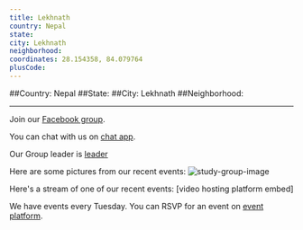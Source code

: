 ```yaml
---
title: Lekhnath
country: Nepal
state: 
city: Lekhnath
neighborhood: 
coordinates: 28.154358, 84.079764
plusCode:
---
```


##Country: Nepal
##State: 
##City: Lekhnath
##Neighborhood: 
*****
Join our [Facebook group](https://www.facebook.com/groups/free.code.camp.Lekhnath).

You can chat with us on [chat app]().

Our Group leader is [leader]()

Here are some pictures from our recent events:
![study-group-image]()

Here's a stream of one of our recent events:
[video hosting platform embed]

We have events every Tuesday. You can RSVP for an event on [event platform]().
